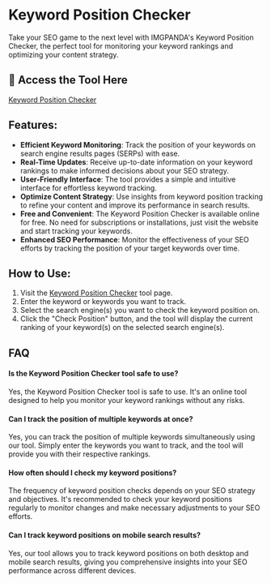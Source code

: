 # Keyword Position Checker

Take your SEO game to the next level with IMGPANDA's Keyword Position Checker, the perfect tool for monitoring your keyword rankings and optimizing your content strategy.

## 🔗 Access the Tool Here
[Keyword Position Checker](https://imgpanda.com/keyword-position-checker/)

## Features:

- **Efficient Keyword Monitoring**: Track the position of your keywords on search engine results pages (SERPs) with ease.
- **Real-Time Updates**: Receive up-to-date information on your keyword rankings to make informed decisions about your SEO strategy.
- **User-Friendly Interface**: The tool provides a simple and intuitive interface for effortless keyword tracking.
- **Optimize Content Strategy**: Use insights from keyword position tracking to refine your content and improve its performance in search results.
- **Free and Convenient**: The Keyword Position Checker is available online for free. No need for subscriptions or installations, just visit the website and start tracking your keywords.
- **Enhanced SEO Performance**: Monitor the effectiveness of your SEO efforts by tracking the position of your target keywords over time.

## How to Use:

1. Visit the [Keyword Position Checker](https://imgpanda.com/keyword-position-checker/) tool page.
2. Enter the keyword or keywords you want to track.
3. Select the search engine(s) you want to check the keyword position on.
4. Click the "Check Position" button, and the tool will display the current ranking of your keyword(s) on the selected search engine(s).

## FAQ

#### Is the Keyword Position Checker tool safe to use?

Yes, the Keyword Position Checker tool is safe to use. It's an online tool designed to help you monitor your keyword rankings without any risks.

#### Can I track the position of multiple keywords at once?

Yes, you can track the position of multiple keywords simultaneously using our tool. Simply enter the keywords you want to track, and the tool will provide you with their respective rankings.

#### How often should I check my keyword positions?

The frequency of keyword position checks depends on your SEO strategy and objectives. It's recommended to check your keyword positions regularly to monitor changes and make necessary adjustments to your SEO efforts.

#### Can I track keyword positions on mobile search results?

Yes, our tool allows you to track keyword positions on both desktop and mobile search results, giving you comprehensive insights into your SEO performance across different devices.
